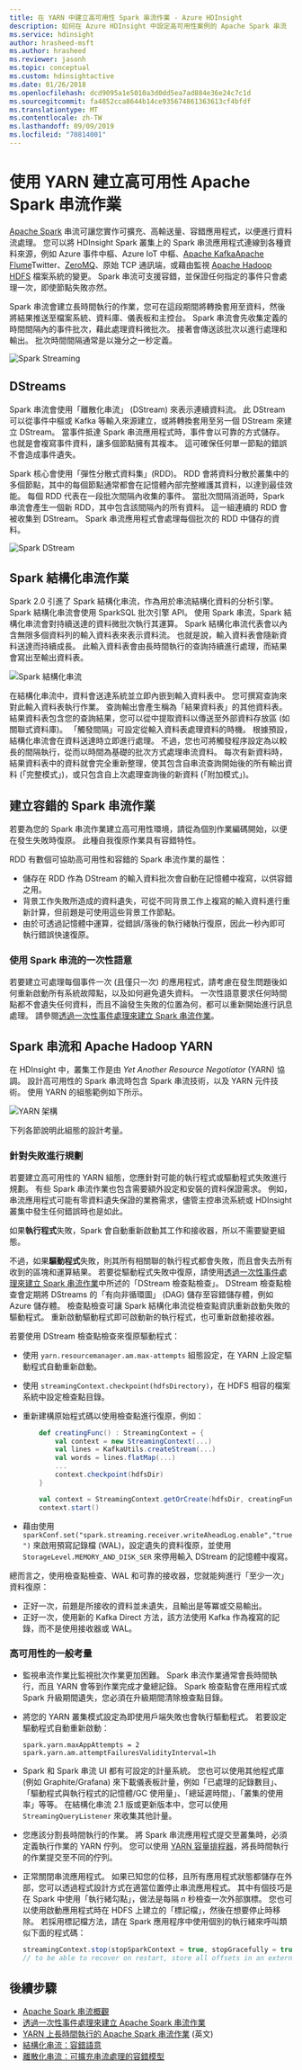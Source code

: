 ```yaml
---
title: 在 YARN 中建立高可用性 Spark 串流作業 - Azure HDInsight
description: 如何在 Azure HDInsight 中設定高可用性案例的 Apache Spark 串流
ms.service: hdinsight
author: hrasheed-msft
ms.author: hrasheed
ms.reviewer: jasonh
ms.topic: conceptual
ms.custom: hdinsightactive
ms.date: 01/26/2018
ms.openlocfilehash: dcd9095a1e5010a3d0dd5ea7ad884e36e24c7c1d
ms.sourcegitcommit: fa4852cca8644b14ce935674861363613cf4bfdf
ms.translationtype: MT
ms.contentlocale: zh-TW
ms.lasthandoff: 09/09/2019
ms.locfileid: "70814001"
---
```

# <a name="create-high-availability-apache-spark-streaming-jobs-with-yarn"></a>使用 YARN 建立高可用性 Apache Spark 串流作業

[Apache Spark](https://spark.apache.org/) 串流可讓您實作可擴充、高輸送量、容錯應用程式，以便進行資料流處理。 您可以將 HDInsight Spark 叢集上的 Spark 串流應用程式連線到各種資料來源，例如 Azure 事件中樞、Azure IoT 中樞、[Apache Kafka](https://kafka.apache.org/)[Apache Flume](https://flume.apache.org/)Twitter、[ZeroMQ](http://zeromq.org/)、原始 TCP 通訊端，或藉由監視 [Apache Hadoop HDFS](https://hadoop.apache.org/docs/r1.2.1/hdfs_design.html) 檔案系統的變更。 Spark 串流可支援容錯，並保證任何指定的事件只會處理一次，即使節點失敗亦然。

Spark 串流會建立長時間執行的作業，您可在這段期間將轉換套用至資料，然後將結果推送至檔案系統、資料庫、儀表板和主控台。 Spark 串流會先收集定義的時間間隔內的事件批次，藉此處理資料微批次。 接著會傳送該批次以進行處理和輸出。 批次時間間隔通常是以幾分之一秒定義。

![Spark Streaming](./media/apache-spark-streaming-high-availability/spark-streaming.png)

## <a name="dstreams"></a>DStreams

Spark 串流會使用「離散化串流」 (DStream) 來表示連續資料流。 此 DStream 可以從事件中樞或 Kafka 等輸入來源建立，或將轉換套用至另一個 DStream 來建立 DStream。 當事件抵達 Spark 串流應用程式時，事件會以可靠的方式儲存。 也就是會複寫事件資料，讓多個節點擁有其複本。 這可確保任何單一節點的錯誤不會造成事件遺失。

Spark 核心會使用「彈性分散式資料集」(RDD)。 RDD 會將資料分散於叢集中的多個節點，其中的每個節點通常都會在記憶體內部完整維護其資料，以達到最佳效能。 每個 RDD 代表在一段批次間隔內收集的事件。 當批次間隔消逝時，Spark 串流會產生一個新 RDD，其中包含該間隔內的所有資料。 這一組連續的 RDD 會被收集到 DStream。 Spark 串流應用程式會處理每個批次的 RDD 中儲存的資料。

![Spark DStream](./media/apache-spark-streaming-high-availability/DStream.png)

## <a name="spark-structured-streaming-jobs"></a>Spark 結構化串流作業

Spark 2.0 引進了 Spark 結構化串流，作為用於串流結構化資料的分析引擎。 Spark 結構化串流會使用 SparkSQL 批次引擎 API。 使用 Spark 串流，Spark 結構化串流會對持續送達的資料微批次執行其運算。 Spark 結構化串流代表會以內含無限多個資料列的輸入資料表來表示資料流。 也就是說，輸入資料表會隨新資料送達而持續成長。 此輸入資料表會由長時間執行的查詢持續進行處理，而結果會寫出至輸出資料表。

![Spark 結構化串流](./media/apache-spark-streaming-high-availability/structured-streaming.png)

在結構化串流中，資料會送達系統並立即內嵌到輸入資料表中。 您可撰寫查詢來對此輸入資料表執行作業。 查詢輸出會產生稱為「結果資料表」的其他資料表。 結果資料表包含您的查詢結果，您可以從中提取資料以傳送至外部資料存放區 (如關聯式資料庫)。 「觸發間隔」可設定從輸入資料表處理資料的時機。 根據預設，結構化串流會在資料送達時立即進行處理。 不過，您也可將觸發程序設定為以較長的間隔執行，從而以時間為基礎的批次方式處理串流資料。 每次有新資料時，結果資料表中的資料就會完全重新整理，使其包含自串流查詢開始後的所有輸出資料 (「完整模式」)，或只包含自上次處理查詢後的新資料 (「附加模式」)。

## <a name="create-fault-tolerant-spark-streaming-jobs"></a>建立容錯的 Spark 串流作業

若要為您的 Spark 串流作業建立高可用性環境，請從為個別作業編碼開始，以便在發生失敗時復原。 此種自我復原作業具有容錯特性。

RDD 有數個可協助高可用性和容錯的 Spark 串流作業的屬性：

* 儲存在 RDD 作為 DStream 的輸入資料批次會自動在記憶體中複寫，以供容錯之用。
* 背景工作失敗所造成的資料遺失，可從不同背景工作上複寫的輸入資料進行重新計算，但前題是可使用這些背景工作節點。
* 由於可透過記憶體中運算，從錯誤/落後的執行緒執行復原，因此一秒內即可執行錯誤快速復原。

### <a name="exactly-once-semantics-with-spark-streaming"></a>使用 Spark 串流的一次性語意

若要建立可處理每個事件一次 (且僅只一次) 的應用程式，請考慮在發生問題後如何重新啟動所有系統故障點，以及如何避免遺失資料。 一次性語意要求任何時間點都不會遺失任何資料，而且不論發生失敗的位置為何，都可以重新開始進行訊息處理。 請參閱[透過一次性事件處理來建立 Spark 串流作業](apache-spark-streaming-exactly-once.md)。

## <a name="spark-streaming-and-apache-hadoop-yarn"></a>Spark 串流和 Apache Hadoop YARN

在 HDInsight 中，叢集工作是由 *Yet Another Resource Negotiator* (YARN) 協調。 設計高可用性的 Spark 串流時包含 Spark 串流技術，以及 YARN 元件技術。  使用 YARN 的組態範例如下所示。 

![YARN 架構](./media/apache-spark-streaming-high-availability/yarn-arch.png)

下列各節說明此組態的設計考量。

### <a name="plan-for-failures"></a>針對失敗進行規劃

若要建立高可用性的 YARN 組態，您應針對可能的執行程式或驅動程式失敗進行規劃。 有些 Spark 串流作業也包含需要額外設定和安裝的資料保證需求。 例如，串流應用程式可能有零資料遺失保證的業務需求，儘管主控串流系統或 HDInsight 叢集中發生任何錯誤時也是如此。

如果**執行程式**失敗，Spark 會自動重新啟動其工作和接收器，所以不需要變更組態。

不過，如果**驅動程式**失敗，則其所有相關聯的執行程式都會失敗，而且會失去所有收到的區塊和運算結果。 若要從驅動程式失敗中復原，請使用[透過一次性事件處理來建立 Spark 串流作業](apache-spark-streaming-exactly-once.md#use-checkpoints-for-drivers)中所述的「DStream 檢查點檢查」。 DStream 檢查點檢查會定期將 DStreams 的「有向非循環圖」 (DAG) 儲存至容錯儲存體，例如 Azure 儲存體。  檢查點檢查可讓 Spark 結構化串流從檢查點資訊重新啟動失敗的驅動程式。  重新啟動驅動程式即可啟動新的執行程式，也可重新啟動接收器。

若要使用 DStream 檢查點檢查來復原驅動程式：

* 使用 `yarn.resourcemanager.am.max-attempts` 組態設定，在 YARN 上設定驅動程式自動重新啟動。
* 使用 `streamingContext.checkpoint(hdfsDirectory)`，在 HDFS 相容的檔案系統中設定檢查點目錄。
* 重新建構原始程式碼以使用檢查點進行復原，例如：

    ```scala
        def creatingFunc() : StreamingContext = {
            val context = new StreamingContext(...)
            val lines = KafkaUtils.createStream(...)
            val words = lines.flatMap(...)
            ...
            context.checkpoint(hdfsDir)
        }

        val context = StreamingContext.getOrCreate(hdfsDir, creatingFunc)
        context.start()
    ```

* 藉由使用 `sparkConf.set("spark.streaming.receiver.writeAheadLog.enable","true")` 來啟用預寫記錄檔 (WAL)，設定遺失的資料復原，並使用 `StorageLevel.MEMORY_AND_DISK_SER` 來停用輸入 DStream 的記憶體中複寫。

總而言之，使用檢查點檢查、WAL 和可靠的接收器，您就能夠進行「至少一次」資料復原：

* 正好一次，前題是所接收的資料並未遺失，且輸出是等冪或交易輸出。
* 正好一次，使用新的 Kafka Direct 方法，該方法使用 Kafka 作為複寫的記錄，而不是使用接收器或 WAL。

### <a name="typical-concerns-for-high-availability"></a>高可用性的一般考量

* 監視串流作業比監視批次作業更加困難。 Spark 串流作業通常會長時間執行，而且 YARN 會等到作業完成才彙總記錄。  Spark 檢查點會在應用程式或 Spark 升級期間遺失，您必須在升級期間清除檢查點目錄。

* 將您的 YARN 叢集模式設定為即使用戶端失敗也會執行驅動程式。 若要設定驅動程式自動重新啟動：

    ```
    spark.yarn.maxAppAttempts = 2
    spark.yarn.am.attemptFailuresValidityInterval=1h
    ```

* Spark 和 Spark 串流 UI 都有可設定的計量系統。 您也可以使用其他程式庫 (例如 Graphite/Grafana) 來下載儀表板計量，例如「已處理的記錄數目」、「驅動程式與執行程式的記憶體/GC 使用量」、「總延遲時間」、「叢集的使用率」等等。 在結構化串流 2.1 版或更新版本中，您可以使用 `StreamingQueryListener` 來收集其他計量。

* 您應該分割長時間執行的作業。  將 Spark 串流應用程式提交至叢集時，必須定義執行作業的 YARN 佇列。 您可以使用 [YARN 容量排程器](https://hadoop.apache.org/docs/stable/hadoop-yarn/hadoop-yarn-site/CapacityScheduler.html)，將長時間執行的作業提交至不同的佇列。

* 正常關閉串流應用程式。 如果已知您的位移，且所有應用程式狀態都儲存在外部，您可以透過程式設計方式在適當位置停止串流應用程式。 其中有個技巧是在 Spark 中使用「執行緒勾點」，做法是每隔 *n* 秒檢查一次外部旗標。 您也可以使用啟動應用程式時在 HDFS 上建立的「標記檔」，然後在想要停止時移除。 若採用標記檔方法，請在 Spark 應用程序中使用個別的執行緒來呼叫類似下面的程式碼：

    ```scala
    streamingContext.stop(stopSparkContext = true, stopGracefully = true)
    // to be able to recover on restart, store all offsets in an external database
    ```

## <a name="next-steps"></a>後續步驟

* [Apache Spark 串流概觀](apache-spark-streaming-overview.md)
* [透過一次性事件處理來建立 Apache Spark 串流作業](apache-spark-streaming-exactly-once.md)
* [YARN 上長時間執行的 Apache Spark 串流作業](https://mkuthan.github.io/blog/2016/09/30/spark-streaming-on-yarn/) (英文) 
* [結構化串流：容錯語意](https://spark.apache.org/docs/2.1.0/structured-streaming-programming-guide.html#fault-tolerance-semantics)
* [離散化串流：可擴充串流處理的容錯模型](https://www2.eecs.berkeley.edu/Pubs/TechRpts/2012/EECS-2012-259.pdf)
